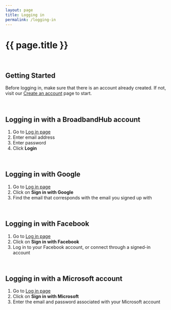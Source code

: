 ```yaml
---
layout: page
title: Logging in
permalink: /logging-in
---
```


# {{ page.title }}
<br>

## Getting Started 
Before logging in, make sure that there is an account already created. If not, visit our [Create an account](https://broadband-hub.github.io/help-pages/create-an-account) page to start.

<br>

## Logging in with a BroadbandHub account
1. Go to [Log in page](https://app.broadbandhub.us/login) 
2. Enter email address
3. Enter password
4. Click **Login**

<br>

## Logging in with Google
1. Go to [Log in page](https://app.broadbandhub.us/login) 
2. Click on **Sign in with Google**
3. Find the email that corresponds with the email you signed up with 

<br>

## Logging in with Facebook
1. Go to [Log in page](https://app.broadbandhub.us/login) 
2. Click on **Sign in with Facebook**
3. Log in to your Facebook account, or connect through a signed-in account

<br>

## Logging in with a Microsoft account
1. Go to [Log in page](https://app.broadbandhub.us/login) 
2. Click on **Sign in with Microsoft**
3. Enter the email and password associated with your Microsoft account